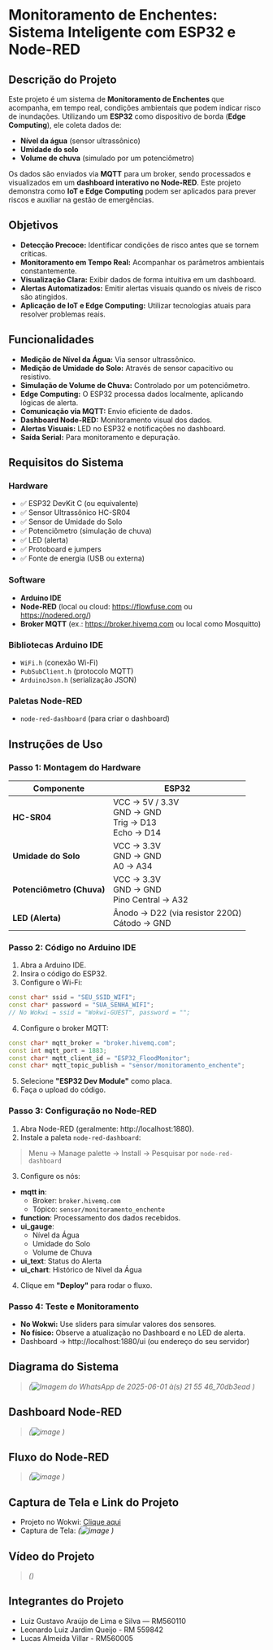 
#  Monitoramento de Enchentes: Sistema Inteligente com ESP32 e Node-RED 

## Descrição do Projeto

Este projeto é um sistema de **Monitoramento de Enchentes** que acompanha, em tempo real, condições ambientais que podem indicar risco de inundações. Utilizando um **ESP32** como dispositivo de borda (**Edge Computing**), ele coleta dados de:

- **Nível da água** (sensor ultrassônico)
- **Umidade do solo**
- **Volume de chuva** (simulado por um potenciômetro)

Os dados são enviados via **MQTT** para um broker, sendo processados e visualizados em um **dashboard interativo no Node-RED**. Este projeto demonstra como **IoT e Edge Computing** podem ser aplicados para prever riscos e auxiliar na gestão de emergências.

## Objetivos

-  **Detecção Precoce:** Identificar condições de risco antes que se tornem críticas.
-  **Monitoramento em Tempo Real:** Acompanhar os parâmetros ambientais constantemente.
-  **Visualização Clara:** Exibir dados de forma intuitiva em um dashboard.
-  **Alertas Automatizados:** Emitir alertas visuais quando os níveis de risco são atingidos.
-  **Aplicação de IoT e Edge Computing:** Utilizar tecnologias atuais para resolver problemas reais.

##  Funcionalidades

-  **Medição de Nível da Água:** Via sensor ultrassônico.
-  **Medição de Umidade do Solo:** Através de sensor capacitivo ou resistivo.
-  **Simulação de Volume de Chuva:** Controlado por um potenciômetro.
-  **Edge Computing:** O ESP32 processa dados localmente, aplicando lógicas de alerta.
-  **Comunicação via MQTT:** Envio eficiente de dados.
-  **Dashboard Node-RED:** Monitoramento visual dos dados.
-  **Alertas Visuais:** LED no ESP32 e notificações no dashboard.
-  **Saída Serial:** Para monitoramento e depuração.

##  Requisitos do Sistema

###  Hardware
- ✅ ESP32 DevKit C (ou equivalente)
- ✅ Sensor Ultrassônico HC-SR04
- ✅ Sensor de Umidade do Solo
- ✅ Potenciômetro (simulação de chuva)
- ✅ LED (alerta)
- ✅ Protoboard e jumpers
- ✅ Fonte de energia (USB ou externa)

###  Software
- **Arduino IDE**
- **Node-RED** (local ou cloud: https://flowfuse.com ou https://nodered.org/)
- **Broker MQTT** (ex.: https://broker.hivemq.com ou local como Mosquitto)

###  Bibliotecas Arduino IDE
- `WiFi.h` (conexão Wi-Fi)
- `PubSubClient.h` (protocolo MQTT)
- `ArduinoJson.h` (serialização JSON)

###  Paletas Node-RED
- `node-red-dashboard` (para criar o dashboard)

##  Instruções de Uso

###  Passo 1: Montagem do Hardware

| Componente               | ESP32                                |
|--------------------------|--------------------------------------|
| **HC-SR04**              | VCC → 5V / 3.3V<br>GND → GND<br>Trig → D13<br>Echo → D14 |
| **Umidade do Solo**      | VCC → 3.3V<br>GND → GND<br>A0 → A34 |
| **Potenciômetro (Chuva)**| VCC → 3.3V<br>GND → GND<br>Pino Central → A32 |
| **LED (Alerta)**         | Ânodo → D22 (via resistor 220Ω)<br>Cátodo → GND |

###  Passo 2: Código no Arduino IDE

1. Abra a Arduino IDE.
2. Insira o código do ESP32.
3. Configure o Wi-Fi:

```cpp
const char* ssid = "SEU_SSID_WIFI";
const char* password = "SUA_SENHA_WIFI";
// No Wokwi → ssid = "Wokwi-GUEST", password = "";
```

4. Configure o broker MQTT:

```cpp
const char* mqtt_broker = "broker.hivemq.com";
const int mqtt_port = 1883;
const char* mqtt_client_id = "ESP32_FloodMonitor";
const char* mqtt_topic_publish = "sensor/monitoramento_enchente";
```

5. Selecione **"ESP32 Dev Module"** como placa.
6. Faça o upload do código.

###  Passo 3: Configuração no Node-RED

1. Abra Node-RED (geralmente: http://localhost:1880).
2. Instale a paleta `node-red-dashboard`:

> Menu → Manage palette → Install → Pesquisar por `node-red-dashboard`

3. Configure os nós:

- **mqtt in**: 
  - Broker: `broker.hivemq.com`
  - Tópico: `sensor/monitoramento_enchente`
- **function**: Processamento dos dados recebidos.
- **ui_gauge**: 
  - Nível da Água
  - Umidade do Solo
  - Volume de Chuva
- **ui_text**: Status do Alerta
- **ui_chart**: Histórico de Nível da Água

4. Clique em **"Deploy"** para rodar o fluxo.

###  Passo 4: Teste e Monitoramento

-  **No Wokwi:** Use sliders para simular valores dos sensores.
-  **No físico:** Observe a atualização no Dashboard e no LED de alerta.
-  Dashboard → http://localhost:1880/ui (ou endereço do seu servidor)

##  Diagrama do Sistema

> *(![Imagem do WhatsApp de 2025-06-01 à(s) 21 55 46_70db3ead](https://github.com/user-attachments/assets/f367510d-3efe-4788-9412-a00490ed75a7)
)*

##  Dashboard Node-RED

> *(![image](https://github.com/user-attachments/assets/fe6fade6-33d1-48d6-a5aa-9c667542c870)
)*

##  Fluxo do Node-RED

> *(![image](https://github.com/user-attachments/assets/0e603e1f-a9df-407c-96d4-7d69acfda8a1)
)*

##  Captura de Tela e Link do Projeto

-  Projeto no Wokwi: [Clique aqui](https://wokwi.com/projects/432395535361548289)
-  Captura de Tela: *(![image](https://github.com/user-attachments/assets/708ade8e-4e2a-49e6-aa98-8c36c44af3ae)
)*

##  Vídeo do Projeto

> *()*

##  Integrantes do Projeto

- Luiz Gustavo Araújo de Lima e Silva — RM560110  
- Leonardo Luiz Jardim Queijo - RM 559842
- Lucas Almeida Villar - RM560005
